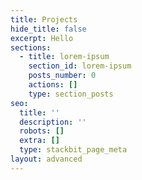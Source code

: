 ```yaml
---
title: Projects
hide_title: false
excerpt: Hello
sections:
  - title: lorem-ipsum
    section_id: lorem-ipsum
    posts_number: 0
    actions: []
    type: section_posts
seo:
  title: ''
  description: ''
  robots: []
  extra: []
  type: stackbit_page_meta
layout: advanced
---
```

